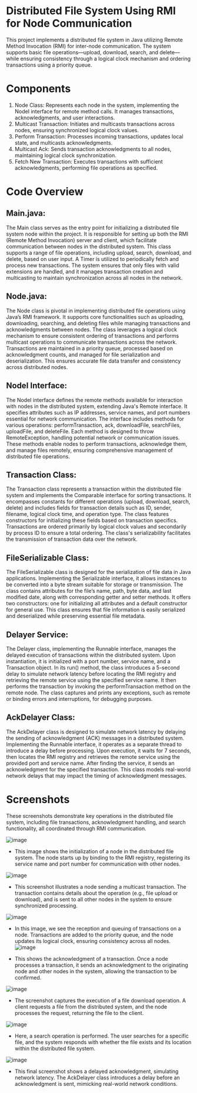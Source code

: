 # Distributed File System Using RMI for Node Communication
 
This project implements a distributed file system in Java utilizing Remote Method Invocation (RMI) for inter-node communication. The system supports basic file operations—upload, download, search, and delete—while ensuring consistency through a logical clock mechanism and ordering transactions using a priority queue. 
   
         
# Components
1. Node Class: Represents each node in the system, implementing the NodeI interface for remote method calls. It manages transactions, acknowledgments, and user interactions.
2. Multicast Transaction: Initiates and multicasts transactions across nodes, ensuring synchronized logical clock values.
3. Perform Transaction: Processes incoming transactions, updates local state, and multicasts acknowledgments.
4. Multicast Ack: Sends transaction acknowledgments to all nodes, maintaining logical clock synchronization.
5. Fetch New Transaction: Executes transactions with sufficient acknowledgments, performing file operations as specified.



# Code Overview

## Main.java:

The Main class serves as the entry point for initializing a distributed file system node within the project. It is responsible for setting up both the RMI (Remote Method Invocation) server and client, which facilitate communication between nodes in the distributed system. This class supports a range of file operations, including upload, search, download, and delete, based on user input. A Timer is utilized to periodically fetch and process new transactions. The system ensures that only files with valid extensions are handled, and it manages transaction creation and multicasting to maintain synchronization across all nodes in the network.
  
## Node.java:

The Node class is pivotal in implementing distributed file operations using Java’s RMI framework. It supports core functionalities such as uploading, downloading, searching, and deleting files while managing transactions and acknowledgments between nodes. The class leverages a logical clock mechanism to ensure consistent ordering of transactions and performs multicast operations to communicate transactions across the network. Transactions are maintained in a priority queue, processed based on acknowledgment counts, and managed for file serialization and deserialization. This ensures accurate file data transfer and consistency across distributed nodes.

  
## NodeI Interface:

The NodeI interface defines the remote methods available for interaction with nodes in the distributed system, extending Java's Remote interface. It specifies attributes such as IP addresses, service names, and port numbers essential for network communication. The interface includes methods for various operations: performTransaction, ack, downloadFile, searchFiles, uploadFile, and deleteFile. Each method is designed to throw RemoteException, handling potential network or communication issues. These methods enable nodes to perform transactions, acknowledge them, and manage files remotely, ensuring comprehensive management of distributed file operations.
  
## Transaction Class:

The Transaction class represents a transaction within the distributed file system and implements the Comparable interface for sorting transactions. It encompasses constants for different operations (upload, download, search, delete) and includes fields for transaction details such as ID, sender, filename, logical clock time, and operation type. The class features constructors for initializing these fields based on transaction specifics. Transactions are ordered primarily by logical clock values and secondarily by process ID to ensure a total ordering. The class's serializability facilitates the transmission of transaction data over the network.

  
## FileSerializable Class:

The FileSerializable class is designed for the serialization of file data in Java applications. Implementing the Serializable interface, it allows instances to be converted into a byte stream suitable for storage or transmission. The class contains attributes for the file’s name, path, byte data, and last modified date, along with corresponding getter and setter methods. It offers two constructors: one for initializing all attributes and a default constructor for general use. This class ensures that file information is easily serialized and deserialized while preserving essential file metadata.



  
## Delayer Service: 

The Delayer class, implementing the Runnable interface, manages the delayed execution of transactions within the distributed system. Upon instantiation, it is initialized with a port number, service name, and a Transaction object. In its run() method, the class introduces a 5-second delay to simulate network latency before locating the RMI registry and retrieving the remote service using the specified service name. It then performs the transaction by invoking the performTransaction method on the remote node. The class captures and prints any exceptions, such as remote or binding errors and interruptions, for debugging purposes.





## AckDelayer Class: 

The AckDelayer class is designed to simulate network latency by delaying the sending of acknowledgment (ACK) messages in a distributed system. Implementing the Runnable interface, it operates as a separate thread to introduce a delay before processing. Upon execution, it waits for 7 seconds, then locates the RMI registry and retrieves the remote service using the provided port and service name. After finding the service, it sends an acknowledgment for the specified transaction. This class models real-world network delays that may impact the timing of acknowledgment messages.


# Screenshots
These screenshots demonstrate key operations in the distributed file system, including file transactions, acknowledgment handling, and search functionality, all coordinated through RMI communication.



![image](https://github.com/user-attachments/assets/7f65054a-1d4e-4b17-945f-cc7ca93f5512)
- This image shows the initialization of a node in the distributed file system. The node starts up by binding to the RMI registry, registering its service name and port number for communication with other nodes.




![image](https://github.com/user-attachments/assets/0c8e990a-7f9f-4200-b44a-da3dcc3ccef5)

- This screenshot illustrates a node sending a multicast transaction. The transaction contains details about the operation (e.g., file upload or download), and is sent to all other nodes in the system to ensure synchronized processing.
  
![image](https://github.com/user-attachments/assets/8cb35038-eba4-499b-aadd-49064eb13178)

- In this image, we see the reception and queuing of transactions on a node. Transactions are added to the priority queue, and the node updates its logical clock, ensuring consistency across all nodes.
![image](https://github.com/user-attachments/assets/6e0479e4-b795-4596-a08f-f788fe334d9b)

- This shows the acknowledgment of a transaction. Once a node processes a transaction, it sends an acknowledgment to the originating node and other nodes in the system, allowing the transaction to be confirmed.


![image](https://github.com/user-attachments/assets/1e5241af-1b1a-4b28-8ed2-060e507f4018)

- The screenshot captures the execution of a file download operation. A client requests a file from the distributed system, and the node processes the request, returning the file to the client.

![image](https://github.com/user-attachments/assets/405be658-65da-4a90-a835-a0e94b2ecf07)


- Here, a search operation is performed. The user searches for a specific file, and the system responds with whether the file exists and its location within the distributed file system.
  
![image](https://github.com/user-attachments/assets/c6fda818-ed1f-4b9a-8343-8baae597ba09)

- This final screenshot shows a delayed acknowledgment, simulating network latency. The AckDelayer class introduces a delay before an acknowledgment is sent, mimicking real-world network conditions.
